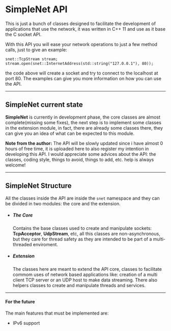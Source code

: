 # SimpleNet API

This is just a bunch of classes designed to facilitate the development of applications that use the network, it was written in C++ 11 and use as it base the C socket API.

With this API you will ease your network operations to just a few method calls, just to give an example:

```
snet::TcpStream stream;
stream.open(snet::InternetAddress(std::string("127.0.0.1"), 80));
```

the code above will create a socket and try to connect to the localhost at port 80. The examples can give you more information on how you can use the API.

****

## SimpleNet current state

**SimpleNet** is currently in development phase, the core classes are almost complete(missing some fixes), the next step is to implement some classes in the extension module, in fact, there are already some classes there, they can give you an idea of what can be expected to this module.

**Note from the author:** The API will be slowly updated since i have almost 0 hours of free time, it is uploaded here to also register my intention in developing this API. I would appreciate some advices about the API: the classes, coding style, things to avoid, things to add, etc. help is always welcome!

****

## SimpleNet Structure

All the classes inside the API are inside the `snet` namespace and they can be divided in two modules: the core and the extension.

* ##### The Core

    Contains the base classes used to create and manipulate sockets: **TcpAcceptor**, **UdpStream**, etc, all this classes are non-asynchronous, but they care for thread safety as they are intended to be part of a multi-threaded enviroment.
* ##### Extension

    The classes here are meant to extend the API core, classes to facilitate commom uses of network based applications like: creation of a multi client TCP server or an UDP host to make data streaming. There also helpers classes to create and manipulate threads and services.
    
****

#### For the future

The main features that must be implemented are:
* IPv6 support
